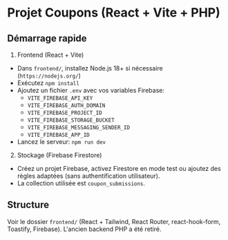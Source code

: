 # Projet Coupons (React + Vite + PHP)

## Démarrage rapide

1) Frontend (React + Vite)
- Dans `frontend/`, installez Node.js 18+ si nécessaire (`https://nodejs.org/`)
- Exécutez `npm install`
- Ajoutez un fichier `.env` avec vos variables Firebase:
  - `VITE_FIREBASE_API_KEY`
  - `VITE_FIREBASE_AUTH_DOMAIN`
  - `VITE_FIREBASE_PROJECT_ID`
  - `VITE_FIREBASE_STORAGE_BUCKET`
  - `VITE_FIREBASE_MESSAGING_SENDER_ID`
  - `VITE_FIREBASE_APP_ID`
- Lancez le serveur: `npm run dev`

2) Stockage (Firebase Firestore)
- Créez un projet Firebase, activez Firestore en mode test ou ajoutez des règles adaptées (sans authentification utilisateur).
- La collection utilisée est `coupon_submissions`.

## Structure
Voir le dossier `frontend/` (React + Tailwind, React Router, react-hook-form, Toastify, Firebase). L'ancien backend PHP a été retiré.


